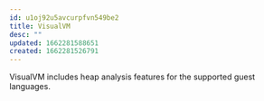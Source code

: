 ```yaml
---
id: u1oj92u5avcurpfvn549be2
title: VisualVM
desc: ""
updated: 1662281588651
created: 1662281526791
---
```


VisualVM includes heap analysis features for the supported guest languages.
